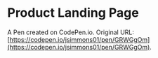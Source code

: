 # Product Landing Page

A Pen created on CodePen.io. Original URL: [https://codepen.io/jsimmons01/pen/GRWGgOm](https://codepen.io/jsimmons01/pen/GRWGgOm).


